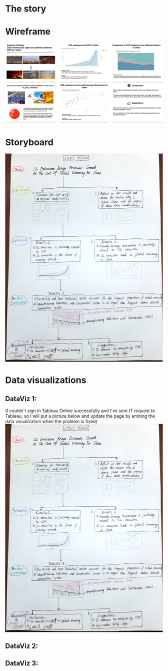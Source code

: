 # The story

# Wireframe
![Explanation of data viz](Wireframe1.png)

# Storyboard
![Explanation of data viz](Storyboard.jpg)

# Data visualizations
## DataViz 1:
(I couldn't sign in Tableau Online successfully and I've sent IT request to Tableau, so I will put a picture below and update the page by embing the data visualization when the problem is fixed)
![Explanation of data viz](Storyboard.jpg)

## DataViz 2:
<div class="flourish-embed flourish-scatter" data-src="visualisation/3945981" data-url="https://flo.uri.sh/visualisation/3945981/embed" aria-label=""><script src="https://public.flourish.studio/resources/embed.js"></script></div>

## DataViz 3:
<div class="flourish-embed flourish-chart" data-src="visualisation/3947207" data-url="https://flo.uri.sh/visualisation/3947207/embed" aria-label=""><script src="https://public.flourish.studio/resources/embed.js"></script></div>
